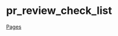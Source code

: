 # pr_review_check_list

[Pages](https://akira-matsumoto-ss.github.io/pr_review_check_list/index.html)
